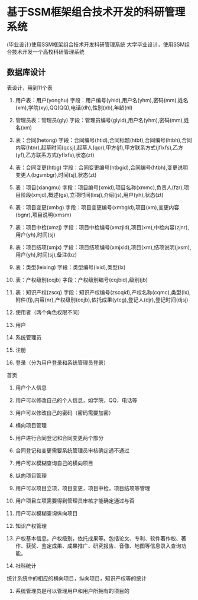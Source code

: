 # 基于SSM框架组合技术开发的科研管理系统
(毕业设计)使用SSM框架组合技术开发科研管理系统
大学毕业设计，使用SSM组合技术开发一个高校科研管理系统





## 数据库设计

表设计，用到11个表

1. 用户表：用户(yonghu)
   字段：用户编号(yhid),用户名(yhm),密码(mm),姓名(xm),学院(xy),QQ(QQ),电话(dh),性别(xb),年龄(nl)
2.  管理员表：管理员(gly)
   字段：管理员编号(glyid),用户名(yhm),密码(mm),姓名(xm)
3. 表：合同(hetong)
   字段：合同编号(htid),合同标题(htbt),合同编号(htbh),合同内容(htnr),起草时间(qcsj),起草人(qcr),甲方(jf),甲方联系方式(jflxfs),乙方(yf),乙方联系方式(yflxfs),状态(zt)
4. 表：合同变更(htbg)
   字段：合同变更编号(htbgid),合同编号(htbh),变更说明变更人(bgsmbgr),时间(sj),状态(zt)
5. 表：项目(xiangmu)
   字段：项目编号(xmid),项目名称(xmmc),负责人(fzr),项目阶段(xmjd),概述(gs),立项时间(lxsj),介绍(js),用户(yh),状态(zt)
6. 表：项目变更(xmbg)
   字段：项目变更编号(xmbgid),项目(xm),变更内容(bgnr),项目说明(xmsm)
7. 表：项目中检(xmzj)
   字段：项目中检编号(xmzjid),项目(xm),中检内容(zjnr),用户(yh),时间(sj)
8. 表：项目结项(xmjx)
   字段：项目结项编号(xmjxid),项目(xm),结项说明(jxsm),用户(yh),时间(sj),备注(bz)
9. 表：类型(leixing)
   字段：类型编号(lxid),类型(lx)
10. 表：产权级别(cqjb)
    字段：产权级别编号(cqjbid),级别(jb)
11. 表：知识产权(zscq)
    字段：知识产权编号(zscqid),产权名称(cqmc),类型(lx),附件(fj),内容(nr),产权级别(cqjb),依托成果(ytcg),登记人(djr),登记时间(djsj)



1. 使用者（两个角色权限不同）

1. 用户
2. 系统管理员

1. 注册
2. 登录（分为用户登录和系统管理员登录）

首页

1. 用户个人信息

1. 用户可以修改自己的个人信息，如学院，QQ，电话等
2. 用户可以修改自己的密码（密码需要加密）

1. 横向项目管理

1. 用户进行合同登记和合同变更两个部分
2. 合同登记和变更需要系统管理员审核确定通不通过
3. 用户可以模糊查询自己的横向项目

1. 纵向项目管理

1. 用户可以项目立项，项目变更，项目中检，项目结项等管理
2. 用户项目立项需要得到管理员审核才能确定通过与否
3. 用户可以模糊查询纵向项目

1. 知识产权管理

1. 产权基本信息，产权级别，依托成果等。包括论文、专利、软件著作权、著作、获奖、鉴定成果、成果推广、研究报告、音像、地图等信息录入查询功能。

1. 社科统计

统计系统中的相应的横向项目，纵向项目，知识产权等的统计

1. 系统管理员是可以管理用户和用户所拥有的项目的